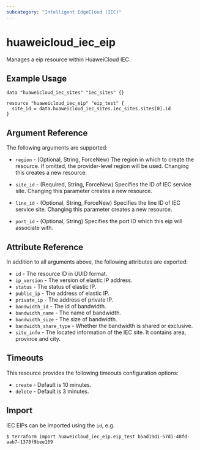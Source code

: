 ```yaml
---
subcategory: "Intelligent EdgeCloud (IEC)"
---
```


# huaweicloud_iec_eip

Manages a eip resource within HuaweiCloud IEC.

## Example Usage

```hcl
data "huaweicloud_iec_sites" "iec_sites" {}

resource "huaweicloud_iec_eip" "eip_test" {
  site_id = data.huaweicloud_iec_sites.iec_sites.sites[0].id
}
```

## Argument Reference

The following arguments are supported:

* `region` - (Optional, String, ForceNew) The region in which to create the resource. If omitted, the
  provider-level region will be used. Changing this creates a new resource.

* `site_id` - (Required, String, ForceNew) Specifies the ID of IEC service site. Changing this parameter creates a new
  resource.

* `line_id` - (Optional, String, ForceNew) Specifies the line ID of IEC service site.
  Changing this parameter creates a new resource.

* `port_id` - (Optional, String) Specifies the port ID which this eip will associate with.

## Attribute Reference

In addition to all arguments above, the following attributes are exported:

* `id` - The resource ID in UUID format.
* `ip_version` - The version of elastic IP address.
* `status` - The status of elastic IP.
* `public_ip` - The address of elastic IP.
* `private_ip` - The address of private IP.
* `bandwidth_id` - The id of bandwidth.
* `bandwidth_name` - The name of bandwidth.
* `bandwidth_size` - The size of bandwidth.
* `bandwidth_share_type` - Whether the bandwidth is shared or exclusive.
* `site_info` - The located information of the IEC site. It contains area, province and city.

## Timeouts

This resource provides the following timeouts configuration options:

* `create` - Default is 10 minutes.
* `delete` - Default is 3 minutes.

## Import

IEC EIPs can be imported using the `id`, e.g.

```
$ terraform import huaweicloud_iec_eip.eip_test b5ad19d1-57d1-48fd-aab7-1378f9bee169
```
